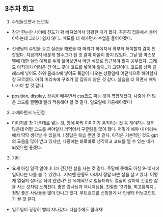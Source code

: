## 3주차 회고

1. 수업들으면서 느낀점

- 잠깐 한눈판 사이에 진도가 확 빠져있어서 당황한 때가 많다. 꾸준히 집중해서 들어야하는데 그러기 쉽지 않다.. 메모를 더 해가면서 수업을 들어야겠다.

- 선생님의 수업을 듣고 실습을 해봤을 때 머리가 하얘져서 뭐부터 해야할지 감이 안잡혔다. 지금까지 배운게 헛수고가 된 것 같아 마음이 좋지 않았다. 그날 밤 박스모델에 대한 실습 예제를 두개 풀어보면서 어떤 식으로 접근해야 할지 공부했다. 그래도 아직까지 어려운 건 어느 곳에 코드를 넣어야 할까..가 고민이다. 코드를 상위 클래스에 넣어도 하위 클래스에 넣어도 똑같이 나오는 상황일때 어떤식으로 해야할지 잘 모르겠다. 아직 머리속에 구조가 잘 잡히지 않은 것 같다. 실습을 더 하면서 배워나가야 할 것 같다.

- position, display, 상속을 배우면서 css코드 짜는 것이 복잡해졌다. 나중에 더 많은 코드를 짤텐데 빨리 적응해야 할 것 같다. 일요일에 카공해야겠다!

2. 과제하면서 느낀점

- 이미지를 창 가운데로 넣는 것, 창에 따라 이미지가 움직이는 것 등 해야하는 것은 많은데 어떤 코드를 써야할지 까먹어서 구글링을 많이 했다. 어떻게 해야 내 머리속에서 딱딱 생각날 수 있을까..! 정답은 복습 뿐인 것 같다. 아직은 기본적인 것도 gpt의 도움을 많이 받고 있지만, 나중에는 바로바로 생각하고 코드를 짤 수 있는 내가 되었으면 좋겠다.

3. 기타

- 요새 아침 일찍 일어나니까 건강한 삶을 사는 것 같다. 주말에 못해도 아침 9-10시에 일어나는 나를 볼 수 있었다.. 저녁엔 운동도 다녀서 정말 바쁜 삶을 살고 있다. 이렇게 열심히 살아온 적이 있었나? 난 육체적으로 힘들더라도 열심히 살아야 건강한 삶을 사는 것처럼 느껴진다. 좋은 강사님과 매니저님들, 친절한 13기들, 회고팀까지.. 정말 좋은 사람들을 많이 만나고 있다. 부트캠프를 신청한게 내 인생의 터닝포인트가 될 것 같다.

- 일주일이 굉장히 빨리 지나갔다. 다음주에도 힘내자!
